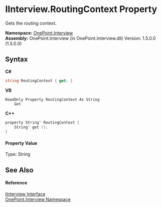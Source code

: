 # IInterview.RoutingContext Property 
 

Gets the routing context.

**Namespace:**&nbsp;<a href="N_OnePoint_Interview">OnePoint.Interview</a><br />**Assembly:**&nbsp;OnePoint.Interview (in OnePoint.Interview.dll) Version: 1.5.0.0 (1.5.0.0)

## Syntax

**C#**<br />
``` C#
string RoutingContext { get; }
```

**VB**<br />
``` VB
ReadOnly Property RoutingContext As String
	Get
```

**C++**<br />
``` C++
property String^ RoutingContext {
	String^ get ();
}
```


#### Property Value
Type: String

## See Also


#### Reference
<a href="T_OnePoint_Interview_IInterview">IInterview Interface</a><br /><a href="N_OnePoint_Interview">OnePoint.Interview Namespace</a><br />